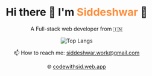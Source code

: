 <h1 align='center'>
  Hi there 👋 I'm <span  style="color:#ff8d3a">Siddeshwar</span> 🔆
</h1>

<p align='center'>
  A Full-stack web developer from 🇮🇳
</p>

<div align="center">

![Top Langs](https://github-readme-stats.vercel.app/api/top-langs/?username=siddeshwarnavink&hide_progress=true&theme=slateorange)
</div>


<p align='center'>
  📫 How to reach me: <a href='mailto:siddeshwar.work@gmail.com'>siddeshwar.work@gmail.com</a>
</p>
<p  align="center">🌐 
<a href="https://codewithsid.web.app/">codewithsid.web.app</a>
</p>